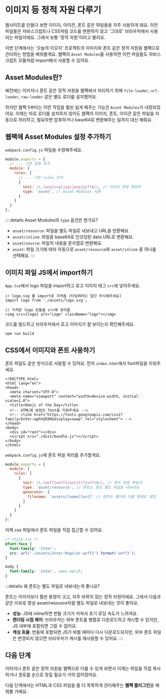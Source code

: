 # 이미지 등 정적 자원 다루기

웹사이트를 만들다 보면 이미지, 아이콘, 폰트 같은 파일들을 자주 사용하게 돼요. 이런 파일들은 자바스크립트나 CSS처럼 코드를 변환하지 않고 '그대로' 브라우저에서 사용되는 파일이에요. 그래서 보통 '정적 자원'이라고 불러요.

이번 단계에서는 '오늘의 이모지' 프로젝트의 이미지와 폰트 같은 정적 자원을 웹팩으로 관리하는 방법을 배워볼게요. 웹팩의 `Asset Modules`를 사용하면 이런 파일들도 자바스크립트 모듈처럼 import해서 사용할 수 있어요.

## Asset Modules란?

예전에는 이미지나 폰트 같은 정적 자원을 웹팩에서 처리하기 위해 `file-loader`, `url-loader`, `raw-loader` 같은 별도 로더를 설치했어요.

하지만 웹팩 5부터는 이런 작업을 훨씬 쉽게 해주는 기능인 `Asset Modules`가 내장되었어요. 이제는 따로 로더를 설치하지 않아도 웹팩이 이미지, 폰트, 아이콘 같은 파일을 자동으로 처리하고, 필요하면 압축하거나 base64로 변환해주는 일까지 대신 해줘요.

## 웹팩에 Asset Modules 설정 추가하기

`webpack.config.js` 파일을 수정해주세요.

```js
module.exports = {
  // ... 기존 설정 유지
  module: {
    rules: [
      // ... 기존 rules 유지
      {
        test: /\.(png|svg|jpg|jpeg|gif)$/i, // 이미지 파일 확장자
        type: 'asset', // Asset Modules 사용
      }
    ]
  }
};
```

::: details Asset Modules의 `type` 옵션은 뭔가요?
- `asset/resource`: 파일을 별도 파일로 내보내고 URL을 반환해요.
- `asset/inline`: 파일을 base64로 인코딩된 data URL로 변환해요.
- `asset/source`: 파일의 내용을 문자열로 변환해요.
- `asset`: 파일 크기에 따라 자동으로 `asset/resource`와 `asset/inline` 중 하나를 선택해요.
:::

## 이미지 파일 JS에서 import하기

`App.tsx`에서 logo 파일을 import하고 로고 이미지 태그 `src`에 넣어주세요.

```tsx
// logo.svg 를 import로 가져옴 (타입에러는 일단 무시해주세요)
import logo from './assets/logo.svg';

// 가져온 logo 모듈을 src에 넣어줌
<img src={logo} alt="Logo" className="logo"></img>
```

코드를 빌드하고 브라우저에서 로고 이미지가 잘 보이는지 확인해주세요.

```bash
npm run build
```

## CSS에서 이미지와 폰트 사용하기

폰트 파일도 같은 방식으로 사용할 수 있어요. 먼저 `index.html`에서 font파일을 지워주세요.
```html{7-8}
<!DOCTYPE html>
<html lang="en">
<head>
  <meta charset="UTF-8">
  <meta name="viewport" content="width=device-width, initial-scale=1.0">
  <title>Emoji of the Day</title>
  <!-- HTML에 넣었던 font을 지워주세요 -->
  <!-- <link href="https://fonts.googleapis.com/css2?family=Inter:wght@500&display=swap" rel="stylesheet"> -->
</head>
<body>
  <div id="root"></div>
  <script src="./dist/bundle.js"></script>
</body>
</html>
```

`webpack.config.js`에 폰트 파일 처리를 추가할게요.
```js
module.exports = {
  module: {
    rules: [
      {
        test: /\.(woff|woff2|eot|ttf|otf)$/i, // 폰트 파일 확장자
        type: 'asset/resource', // 폰트는 항상 별도 파일로 내보내요
        generator: {
          filename: 'assets/[name][ext]' // 원하는 폴더와 이름 형태로 설정
        }
      }
    ]
  }
};
```



이제 css 파일에서 폰트 파일을 직접 접근할 수 있어요.
```css
/* style.css */
@font-face {
  font-family: 'Inter';
  src: url('./assets/Inter-Regular.woff2') format('woff2');
}

body {
  font-family: 'Inter', sans-serif;
}
```
:::details 왜 폰트는 별도 파일로 내보내는게 좋나요?

폰트는 이미지보다 훨씬 용량이 크고, 자주 바뀌지 않는 정적 자원이에요. 그래서 다음과 같은 이유로 항상 asset/resource처럼 별도 파일로 내보내는 것이 좋아요.

- **성능**: JS에 inline하면 번들 크기가 커져서 초기 로딩 속도가 느려져요.
- **렌더링 시점 제어**: 브라우저는 외부 폰트를 병렬로 다운로드하고 캐시할 수 있지만, JS 내부에 포함되면 그럴 수 없어요.
- **캐싱 효율**: 번들에 포함되면 JS가 바뀔 때마다 다시 다운로드되지만, 외부 폰트 파일은 변경되지 않으면 브라우저가 캐시를 재사용할 수 있어요.
:::

## 다음 단계

이미지나 폰트 같은 정적 자원을 웹팩으로 다룰 수 있게 되면서 이제는 파일을 직접 복사하거나 경로를 손으로 맞출 필요가 거의 없어졌어요.

다음 단계에서는 HTML과 CSS 파일을 좀 더 똑똑하게 관리해주는 **웹팩 플러그인**을 배워볼 거예요.